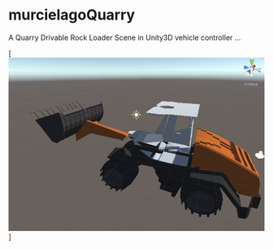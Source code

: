 murcielagoQuarry
=======

A Quarry Drivable Rock Loader Scene in Unity3D vehicle controller ...




[![que no se resistieran, por que sino los mataban ... ](https://raw.githubusercontent.com/rgarro/murcielagoQuarry/master/murcielagoquarry.png)]
